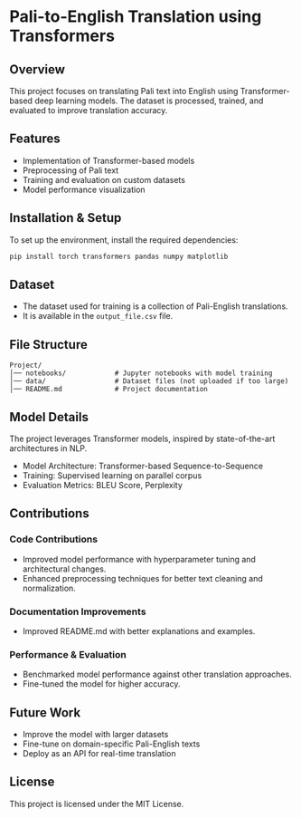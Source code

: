 # Pali-to-English Translation using Transformers

## Overview
This project focuses on translating Pali text into English using Transformer-based deep learning models. The dataset is processed, trained, and evaluated to improve translation accuracy.

## Features
- Implementation of Transformer-based models
- Preprocessing of Pali text
- Training and evaluation on custom datasets
- Model performance visualization

## Installation & Setup
To set up the environment, install the required dependencies:

```bash
pip install torch transformers pandas numpy matplotlib
```

## Dataset
- The dataset used for training is a collection of Pali-English translations.
- It is available in the `output_file.csv` file.

## File Structure
```
Project/
│── notebooks/            # Jupyter notebooks with model training
│── data/                 # Dataset files (not uploaded if too large)
│── README.md             # Project documentation
```

## Model Details
The project leverages Transformer models, inspired by state-of-the-art architectures in NLP.
- Model Architecture: Transformer-based Sequence-to-Sequence
- Training: Supervised learning on parallel corpus
- Evaluation Metrics: BLEU Score, Perplexity

## Contributions

### Code Contributions
- Improved model performance with hyperparameter tuning and architectural changes.
- Enhanced preprocessing techniques for better text cleaning and normalization.

### Documentation Improvements
- Improved README.md with better explanations and examples.

### Performance & Evaluation
- Benchmarked model performance against other translation approaches.
- Fine-tuned the model for higher accuracy.

## Future Work
- Improve the model with larger datasets
- Fine-tune on domain-specific Pali-English texts
- Deploy as an API for real-time translation

## License
This project is licensed under the MIT License.

